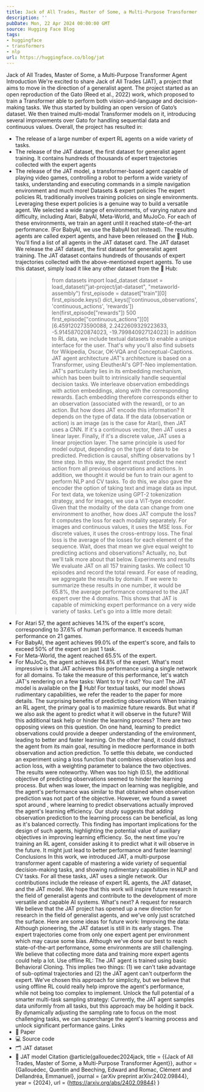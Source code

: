 ```yaml
---
title: Jack of All Trades, Master of Some, a Multi-Purpose Transformer Agent
description: ''
pubDate: Mon, 22 Apr 2024 00:00:00 GMT
source: Hugging Face Blog
tags:
- huggingface
- transformers
- nlp
url: https://huggingface.co/blog/jat
---
```


Jack of All Trades, Master of Some, a Multi-Purpose Transformer Agent
Introduction
We're excited to share Jack of All Trades (JAT), a project that aims to move in the direction of a generalist agent. The project started as an open reproduction of the Gato (Reed et al., 2022) work, which proposed to train a Transformer able to perform both vision-and-language and decision-making tasks. We thus started by building an open version of Gato’s dataset. We then trained multi-modal Transformer models on it, introducing several improvements over Gato for handling sequential data and continuous values.
Overall, the project has resulted in:
- The release of a large number of expert RL agents on a wide variety of tasks.
- The release of the JAT dataset, the first dataset for generalist agent training. It contains hundreds of thousands of expert trajectories collected with the expert agents
- The release of the JAT model, a transformer-based agent capable of playing video games, controlling a robot to perform a wide variety of tasks, understanding and executing commands in a simple navigation environment and much more!
Datasets & expert policies
The expert policies
RL traditionally involves training policies on single environments. Leveraging these expert policies is a genuine way to build a versatile agent. We selected a wide range of environments, of varying nature and difficulty, including Atari, BabyAI, Meta-World, and MuJoCo. For each of these environments, we train an agent until it reached state-of-the-art performance. (For BabyAI, we use the BabyAI bot instead). The resulting agents are called expert agents, and have been released on the 🤗 Hub. You'll find a list of all agents in the JAT dataset card.
The JAT dataset
We release the JAT dataset, the first dataset for generalist agent training. The JAT dataset contains hundreds of thousands of expert trajectories collected with the above-mentioned expert agents. To use this dataset, simply load it like any other dataset from the 🤗 Hub:
>>> from datasets import load_dataset
>>> dataset = load_dataset("jat-project/jat-dataset", "metaworld-assembly")
>>> first_episode = dataset["train"][0]
>>> first_episode.keys()
dict_keys(['continuous_observations', 'continuous_actions', 'rewards'])
>>> len(first_episode["rewards"])
500
>>> first_episode["continuous_actions"][0]
[6.459120273590088, 2.2422609329223633, -5.914587020874023, -19.799840927124023]
In addition to RL data, we include textual datasets to enable a unique interface for the user. That's why you'll also find subsets for Wikipedia, Oscar, OK-VQA and Conceptual-Captions.
JAT agent architecture
JAT's architecture is based on a Transformer, using EleutherAI's GPT-Neo implementation. JAT's particularity lies in its embedding mechanism, which has been built to intrinsically handle sequential decision tasks. We interleave observation embeddings with action embeddings, along with the corresponding rewards.
Each embedding therefore corresponds either to an observation (associated with the reward), or to an action. But how does JAT encode this information? It depends on the type of data. If the data (observation or action) is an image (as is the case for Atari), then JAT uses a CNN. If it's a continuous vector, then JAT uses a linear layer. Finally, if it's a discrete value, JAT uses a linear projection layer. The same principle is used for model output, depending on the type of data to be predicted. Prediction is causal, shifting observations by 1 time step. In this way, the agent must predict the next action from all previous observations and actions.
In addition, we thought it would be fun to train our agent to perform NLP and CV tasks. To do this, we also gave the encoder the option of taking text and image data as input. For text data, we tokenize using GPT-2 tokenization strategy, and for images, we use a ViT-type encoder.
Given that the modality of the data can change from one environment to another, how does JAT compute the loss? It computes the loss for each modality separately. For images and continuous values, it uses the MSE loss. For discrete values, it uses the cross-entropy loss. The final loss is the average of the losses for each element of the sequence. Wait, does that mean we give equal weight to predicting actions and observations? Actually, no, but we'll talk more about that below.
Experiments and results
We evaluate JAT on all 157 training tasks. We collect 10 episodes and record the total reward. For ease of reading, we aggregate the results by domain.
If we were to summarize these results in one number, it would be 65.8%, the average performance compared to the JAT expert over the 4 domains. This shows that JAT is capable of mimicking expert performance on a very wide variety of tasks. Let's go into a little more detail:
- For Atari 57, the agent achieves 14.1% of the expert's score, corresponding to 37.6% of human performance. It exceeds human performance on 21 games.
- For BabyAI, the agent achieves 99.0% of the expert's score, and fails to exceed 50% of the expert on just 1 task.
- For Meta-World, the agent reached 65.5% of the expert.
- For MuJoCo, the agent achieves 84.8% of the expert.
What's most impressive is that JAT achieves this performance using a single network for all domains. To take the measure of this performance, let's watch JAT's rendering on a few tasks:
Want to try it out? You can! The JAT model is available on the 🤗 Hub!
For textual tasks, our model shows rudimentary capabilities, we refer the reader to the paper for more details.
The surprising benefits of predicting observations
When training an RL agent, the primary goal is to maximize future rewards. But what if we also ask the agent to predict what it will observe in the future? Will this additional task help or hinder the learning process?
There are two opposing views on this question. On one hand, learning to predict observations could provide a deeper understanding of the environment, leading to better and faster learning. On the other hand, it could distract the agent from its main goal, resulting in mediocre performance in both observation and action prediction.
To settle this debate, we conducted an experiment using a loss function that combines observation loss and action loss, with a weighting parameter to balance the two objectives.
The results were noteworthy. When was too high (0.5), the additional objective of predicting observations seemed to hinder the learning process. But when was lower, the impact on learning was negligible, and the agent's performance was similar to that obtained when observation prediction was not part of the objective.
However, we found a sweet spot around , where learning to predict observations actually improved the agent's learning efficiency. Our study suggests that adding observation prediction to the learning process can be beneficial, as long as it's balanced correctly. This finding has important implications for the design of such agents, highlighting the potential value of auxiliary objectives in improving learning efficiency.
So, the next time you're training an RL agent, consider asking it to predict what it will observe in the future. It might just lead to better performance and faster learning!
Conclusions
In this work, we introduced JAT, a multi-purpose transformer agent capable of mastering a wide variety of sequential decision-making tasks, and showing rudimentary capabilities in NLP and CV tasks. For all these tasks, JAT uses a single network. Our contributions include the release of expert RL agents, the JAT dataset, and the JAT model. We hope that this work will inspire future research in the field of generalist agents and contribute to the development of more versatile and capable AI systems.
What's next? A request for research
We believe that the JAT project has opened up a new direction for research in the field of generalist agents, and we've only just scratched the surface. Here are some ideas for future work:
Improving the data: Although pioneering, the JAT dataset is still in its early stages. The expert trajectories come from only one expert agent per environment which may cause some bias. Although we've done our best to reach state-of-the-art performance, some environments are still challenging. We believe that collecting more data and training more expert agents could help a lot.
Use offline RL: The JAT agent is trained using basic Behavioral Cloning. This implies two things: (1) we can't take advantage of sub-optimal trajectories and (2) the JAT agent can't outperform the expert. We've chosen this approach for simplicity, but we believe that using offline RL could really help improve the agent's performance, while not being too complex to implement.
Unlock the full potential of a smarter multi-task sampling strategy: Currently, the JAT agent samples data uniformly from all tasks, but this approach may be holding it back. By dynamically adjusting the sampling rate to focus on the most challenging tasks, we can supercharge the agent's learning process and unlock significant performance gains.
Links
- 📄 Paper
- 💻 Source code
- 🗂️ JAT dataset
- 🤖 JAT model
Citation
@article{gallouedec2024jack,
title = {{Jack of All Trades, Master of Some, a Multi-Purpose Transformer Agent}},
author = {Gallouédec, Quentin and Beeching, Edward and Romac, Clément and Dellandréa, Emmanuel},
journal = {arXiv preprint arXiv:2402.09844},
year = {2024},
url = {https://arxiv.org/abs/2402.09844}
}